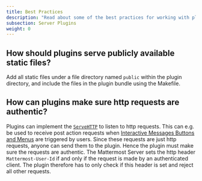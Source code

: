 ```yaml
---
title: Best Practices
description: "Read about some of the best practices for working with plugins in Mattermost."
subsection: Server Plugins
weight: 0
---
```


## How should plugins serve publicly available static files?

Add all static files under a file directory named `public` within the plugin directory, and include the files in the plugin bundle using the Makefile.

## How can plugins make sure http requests are authentic?

Plugins can implement the [`ServeHTTP`](https://developers.mattermost.com/extend/plugins/server/reference/#Hooks.ServeHTTP) to listen to http requests. This can e.g. be used to receive post action requests when [Interactive Messages Buttons and Menus](https://docs.mattermost.com/developer/interactive-messages.html) are triggered by users. Since these requests are just http requests, anyone can send them to the plugin. Hence the plugin must make sure the requests are authentic. The Mattermost Server sets the http header `Mattermost-User-Id` if and only if the request is made by an authenticated client. The plugin therefore has to only check if this header is set and reject all other requests.
